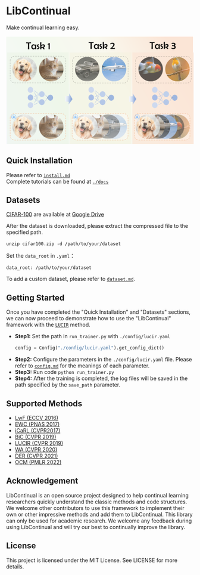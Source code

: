 # LibContinual
Make continual learning easy.

![flowchart](./resources/imgs/flowchart.png)

## Quick Installation

Please refer to [`install.md`](https://github.com/RL-VIG/LibContinual/blob/master/docs/tutorials/install.md) <br>
Complete tutorials can be found at [`./docs`](https://github.com/RL-VIG/LibContinual/tree/master/docs)

## Datasets
[CIFAR-100](https://www.cs.toronto.edu/~kriz/cifar.html) are available at [Google Drive](https://drive.google.com/drive/folders/1EL46LQ3ww-F1NVTwFDPIg-nO198cUqWm?usp=sharing)  <br>

After the dataset is downloaded, please extract the compressed file to the specified path.
```
unzip cifar100.zip -d /path/to/your/dataset
```
Set the `data_root` in `.yaml`：
```
data_root: /path/to/your/dataset
```
To add a custom dataset, please refer to [`dataset.md`](https://github.com/RL-VIG/LibContinual/blob/master/docs/tutorials/en/data_module_en.md).


## Getting Started

Once you have completed the "Quick Installation" and "Datasets" sections, we can now proceed to demonstrate how to use the "LibContinual" framework with the [`LUCIR`](https://github.com/RL-VIG/LibContinual/blob/master/reproduce/lucir/README.md) method. 

- **Step1:** Set the path in `run_trainer.py` with `./config/lucir.yaml`
    ```python
    config = Config("./config/lucir.yaml").get_config_dict()
    ```
- **Step2:** Configure the parameters in the `./config/lucir.yaml` file. Please refer to [`config.md`](https://github.com/RL-VIG/LibContinual/blob/master/docs/tutorials/en/config_file_en.md) for the meanings of each parameter.
- **Step3:** Run code `python run_trainer.py`
- **Step4:** After the training is completed, the log files will be saved in the path specified by the `save_path` parameter.


## Supported Methods
+ [LwF (ECCV 2016)](https://github.com/RL-VIG/LibContinual/blob/master/reproduce/lwf/README.md)
+ [EWC (PNAS 2017)](https://github.com/RL-VIG/LibContinual/blob/master/reproduce/ewc/README.md)
+ [iCaRL (CVPR2017)](https://github.com/RL-VIG/LibContinual/blob/master/reproduce/icarl/README.md)
+ [BiC (CVPR 2019)](https://github.com/RL-VIG/LibContinual/blob/master/reproduce/bic/README.md)
+ [LUCIR (CVPR 2019)](https://github.com/RL-VIG/LibContinual/blob/master/reproduce/lucir/README.md)
+ [WA (CVPR 2020)](https://github.com/RL-VIG/LibContinual/blob/master/reproduce/wa/README.md)
+ [DER (CVPR 2021)](https://github.com/RL-VIG/LibContinual/blob/master/reproduce/der/README.md)
+ [OCM (PMLR 2022)](https://github.com/RL-VIG/LibContinual/blob/master/reproduce/ocm/README.md)



## Acknowledgement
LibContinual is an open source project designed to help continual learning researchers quickly understand the classic methods and code structures. We welcome other contributors to use this framework to implement their own or other impressive methods and add them to LibContinual. This library can only be used for academic research. We welcome any feedback during using LibContinual and will try our best to continually improve the library.

## License
This project is licensed under the MIT License. See LICENSE for more details.